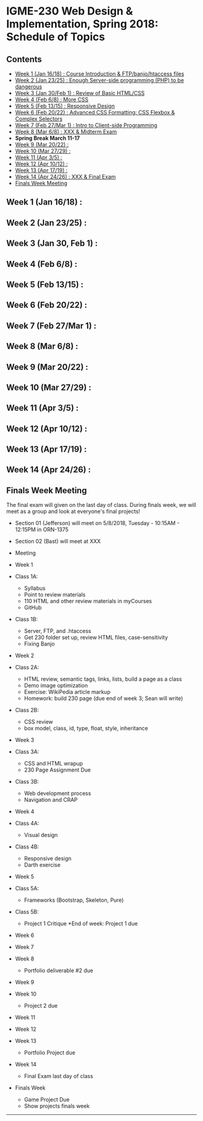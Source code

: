 
# IGME-230 Web Design & Implementation, Spring 2018: Schedule of Topics 

## Contents

- [Week 1 (Jan 16/18) : Course Introduction & FTP/banjo/htaccess files](#week1)
- [Week 2 (Jan 23/25) : Enough Server-side programming (PHP) to be dangerous](#week2)
- [Week 3 (Jan 30/Feb 1) : Review of Basic HTML/CSS](#week3)
- [Week 4 (Feb 6/8) : More CSS](#week4)
- [Week 5 (Feb 13/15) : Responsive Design](#week5)
- [Week 6 (Feb 20/22) : Advanced CSS Formatting: CSS Flexbox & Complex Selectors](#week6)
- [Week 7 (Feb 27/Mar 1) : Intro to Client-side Programming](#week7)
- [Week 8 (Mar 6/8) : XXX & Midterm Exam](#week8)
- **Spring Break March 11-17**
- [Week 9 (Mar 20/22) : ](#week9)
- [Week 10 (Mar 27/29) :](#week10)
- [Week 11 (Apr 3/5) : ](#week11)
- [Week 12 (Apr 10/12) : ](#week12)
- [Week 13 (Apr 17/19) : ](#week13)
- [Week 14 (Apr 24/26) : XXX & Final Exam](#week14)
- [Finals Week Meeting](#finalsweek)


## <a id="week1">Week 1 (Jan 16/18) :
## <a id="week2">Week 2 (Jan 23/25) :
## <a id="week3">Week 3 (Jan 30, Feb 1) :
## <a id="week4">Week 4 (Feb 6/8) :
## <a id="week5">Week 5 (Feb 13/15) :
## <a id="week6">Week 6 (Feb 20/22) :
## <a id="week7">Week 7 (Feb 27/Mar 1) :
## <a id="week8">Week 8 (Mar 6/8) :
## <a id="week9">Week 9 (Mar 20/22) :
## <a id="week10">Week 10 (Mar 27/29) :
## <a id="week11">Week 11 (Apr 3/5) :
## <a id="week12">Week 12 (Apr 10/12) :
## <a id="week13">Week 13 (Apr 17/19) :
## <a id="week14">Week 14 (Apr 24/26) :
## <a id="finalsweek">Finals Week Meeting
The final exam will given on the last day of class. During finals week, we will meet as a group and look at everyone's final projects! 
- Section 01 (Jefferson) will meet on 5/8/2018, Tuesday - 10:15AM - 12:15PM in ORN-1375
- Section 02 (Bast) will meet at XXX


- Meeting 
* Week 1
* Class 1A:
   * Syllabus
   * Point to review materials
   * 110 HTML and other review materials in myCourses
   * GitHub
* Class 1B:
   - Server, FTP, and .htaccess
   - Get 230 folder set up, review HTML files, case-sensitivity
   - Fixing Banjo

* Week 2
* Class 2A:
   - HTML review, semantic tags, links, lists, build a page as a class
   - Demo image optimization
   - Exercise: WikiPedia article markup
   - Homework: build 230 page (due end of week 3; Sean will write)
* Class 2B:
   - CSS review
   - box model, class, id, type, float, style, inheritance

* Week 3
* Class 3A:
   - CSS and HTML wrapup
   - 230 Page Assignment Due
* Class 3B:
   - Web development process
   - Navigation and CRAP
 
* Week 4
* Class 4A:
   - Visual design
* Class 4B:
   - Responsive design
   - Darth exercise
  
* Week 5
* Class 5A:
   - Frameworks (Bootstrap, Skeleton, Pure)
* Class 5B:
   - Project 1 Critique
*End of week: Project 1 due
  
* Week 6
* Week 7
* Week 8
  * Portfolio deliverable #2 due
* Week 9
* Week 10
  * Project 2 due
* Week 11
* Week 12
* Week 13
  * Portfolio Project due
* Week 14
  * Final Exam last day of class
* Finals Week
  * Game Project Due
  * Show projects finals week
 
----------------------------------------
